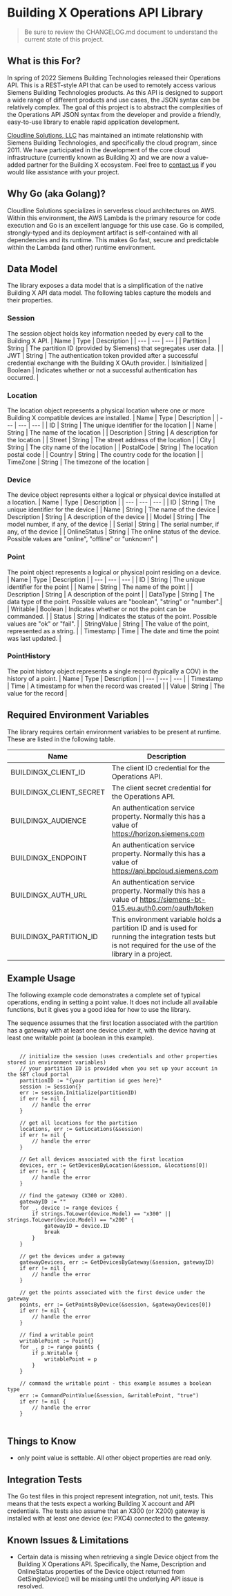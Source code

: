 # Building X Operations API Library

> Be sure to review the CHANGELOG.md document to understand the current state of this project.

## What is this For?
In spring of 2022 Siemens Building Technologies released their Operations API. This is a REST-style API that can be used to remotely access various Siemens Building Technologies products. As this API is designed to support a wide range of different products and use cases, the JSON syntax can be relatively complex. The goal of this project is to abstract the complexities of the Operations API JSON syntax from the developer and provide a friendly, easy-to-use library to enable rapid application development.

[Cloudline Solutions, LLC](https://cloudline-solutions.com) has maintained an intimate relationship with Siemens Building Technologies, and specifically the cloud program, since 2011. We have participated in the development of the core cloud infrastructure (currently known as Building X) and we are now a value-added partner for the Building X ecosystem. Feel free to [contact us](mailto:info@cloudline-solutions.com) if you would like assistance with your project.

## Why Go (aka Golang)?
Cloudline Solutions specializes in serverless cloud architectures on AWS. Within this environment, the AWS Lambda is the primary resource for code execution and Go is an excellent language for this use case. Go is compiled, strongly-typed and its deployment artifact is self-contained with all dependencies and its runtime. This makes Go fast, secure and predictable within the Lambda (and other) runtime environment. 

## Data Model
The library exposes a data model that is a simplification of the native Building X API data model. The following tables capture the models and their properties.

### Session
The session object holds key information needed by every call to the Building X API.
| Name  | Type | Description |
| ---   | ---   | --- |
| Partition | String | The partition ID (provided by Siemens) that segregates user data. |
| JWT | String | The authentication token provided after a successful credential exchange with the Building X OAuth provider.
| IsInitialized | Boolean | Indicates whether or not a successful authentication has occurred. |

### Location
The location object represents a physical location where one or more Building X compatible devices are installed.
| Name  | Type | Description |
| ---   | ---   | --- |
| ID | String | The unique identifier for the location |
| Name | String | The name of the location |
| Description | String | A description for the location |
| Street | String | The street address of the location |
| City | String | The city name of the location |
| PostalCode | String | The location postal code |
| Country | String | The country code for the location |
| TimeZone | String | The timezone of the location |

### Device
The device object represents either a logical or physical device installed at a location.
| Name  | Type | Description |
| ---   | ---   | --- |
| ID | String | The unique identifier for the device |
| Name | String | The name of the device
| Description | String | A description of the device |
| Model | String | The model number, if any, of the device |
| Serial | String | The serial number, if any, of the device |
| OnlineStatus | String | The online status of the device. Possible values are "online", "offline" or "unknown" |

### Point
The point object represents a logical or physical point residing on a device.
| Name  | Type | Description |
| ---   | ---   | --- |
| ID | String | The unique identifier for the point |
| Name | String | The name of the point |
| Description | String | A description of the point |
| DataType | String | The data type of the point. Possible values are "boolean", "string" or "number".|
| Writable | Boolean | Indicates whether or not the point can be commanded. |
| Status | String | Indicates the status of the point. Possible values are "ok" or "fail". |
| StringValue | String | The value of the point, represented as a string. |
| Timestamp | Time | The date and time the point was last updated. |


### PointHistory
The point history object represents a single record (typically a COV) in the history of a point.
| Name  | Type | Description |
| ---   | ---   | --- |
| Timestamp | Time | A timestamp for when the record was created |
| Value | String | The value for the record |

## Required Environment Variables
The library requires certain environment variables to be present at runtime. These are listed in the following table.

| Name  | Description |
| ---   | --- |
| BUILDINGX_CLIENT_ID | The client ID credential for the Operations API.  |
| BUILDINGX_CLIENT_SECRET | The client secret credential for the Operations API. |
| BUILDINGX_AUDIENCE | An authentication service property. Normally this has a value of https://horizon.siemens.com |
| BUILDINGX_ENDPOINT | An authentication service property. Normally this has a value of https://api.bpcloud.siemens.com |
| BUILDINGX_AUTH_URL | An authentication service property. Normally this has a value of https://siemens-bt-015.eu.auth0.com/oauth/token |
| BUILDINGX_PARTITION_ID | This environment variable holds a partition ID and is used for running the integration tests but is not required for the use of the library in a project. |


## Example Usage
The following example code demonstrates a complete set of typical operations, ending in setting a point value. It does not include all available functions, but it gives you a good idea for how to use the library.

The sequence assumes that the first location associated with the partition has a gateway with at least one device under it, with the device having at least one writable point (a boolean in this example).

```

    // initialize the session (uses credentials and other properties stored in environment variables)
    // your partition ID is provided when you set up your account in the SBT cloud portal
    partitionID := "{your partition id goes here}"
	session := Session{}
	err := session.Initialize(partitionID)
	if err != nil {
		// handle the error
	}

    // get all locations for the partition
    locations, err := GetLocations(&session)
	if err != nil {
		// handle the error
	}
    
    // Get all devices associated with the first location 
	devices, err := GetDevicesByLocation(&session, &locations[0])
	if err != nil {
		// handle the error
	}

    // find the gateway (X300 or X200).
	gatewayID := ""
	for _, device := range devices {
		if strings.ToLower(device.Model) == "x300" || strings.ToLower(device.Model) == "x200" {
			gatewayID = device.ID
			break
		}
	}

    // get the devices under a gateway
	gatewayDevices, err := GetDevicesByGateway(&session, gatewayID)
	if err != nil {
		// handle the error
	}

    // get the points associated with the first device under the gateway
	points, err := GetPointsByDevice(&session, &gatewayDevices[0])
	if err != nil {
		// handle the error
	}

    // find a writable point
	writablePoint := Point{}
	for _, p := range points {
		if p.Writable {
			writablePoint = p
		}
	}

    // command the writable point - this example assumes a boolean type
    err := CommandPointValue(&session, &writablePoint, "true")
	if err != nil {
		// handle the error
	}


```

## Things to Know

- only point value is settable. All other object properties are read only.

## Integration Tests
The Go test files in this project represent integration, not unit, tests. This means that the tests expect a working Building X account and API credentials. The tests also assume that an X300 (or X200) gateway is installed with at least one device (ex: PXC4) connected to the gateway.


## Known Issues & Limitations

- Certain data is missing when retrieving a single Device object from the Building X Operations API. Specifically, the Name, Description and OnlineStatus properties of the Device object returned from GetSingleDevice() will be missing until the underlying API issue is resolved.